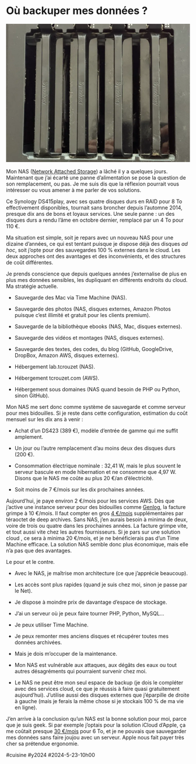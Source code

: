# Où backuper mes données ?

![Mon DS415](_i/2024-05-23-093440.webp)

Mon NAS ([Network Attached Storage](https://fr.wikipedia.org/wiki/Serveur_de_stockage_en_r%C3%A9seau)) a lâché il y a quelques jours. Maintenant que j’ai écarté une panne d’alimentation se pose la question de son remplacement, ou pas. Je me suis dis que la réflexion pourrait vous intéresser ou vous amener à me parler de vos solutions.

Ce Synology DS415play, avec ses quatre disques durs en RAID pour 8 To effectivement disponibles, tournait sans broncher depuis l’automne 2014, presque dix ans de bons et loyaux services. Une seule panne : un des disques durs a rendu l’âme en octobre dernier, remplacé par un 4 To pour 110 €.

Ma situation est simple, soit je repars avec un nouveau NAS pour une dizaine d’années, ce qui est tentant puisque je dispose déjà des disques *ad hoc*, soit j’opte pour des sauvegardes 100 % externes dans le cloud. Les deux approches ont des avantages et des inconvénients, et des structures de coût différentes.

Je prends conscience que depuis quelques années j’externalise de plus en plus mes données sensibles, les dupliquant en différents endroits du cloud. Ma stratégie actuelle.

* Sauvegarde des Mac via Time Machine (NAS).

* Sauvegarde des photos (NAS, disques externes, Amazon Photos puisque c’est illimité et gratuit pour les clients premium).

* Sauvegarde de la bibliothèque ebooks (NAS, Mac, disques externes).

* Sauvegarde des vidéos et montages (NAS, disques externes).

* Sauvegarde des textes, des codes, du blog (GitHub, GoogleDrive, DropBox, Amazon AWS, disques externes).

* Hébergement lab.tcrouzet (NAS).

* Hébergement tcrouzet.com (AWS).

* Hébergement sous domaines (NAS quand besoin de PHP ou Python, sinon GitHub).

Mon NAS me sert donc comme système de sauvegarde et comme serveur pour mes bidouilles. Si je reste dans cette configuration, estimation du coût mensuel sur les dix ans à venir :

* Achat d’un DS423 (389 €), modèle d’entrée de gamme qui me suffit amplement.

* Un jour ou l’autre remplacement d’au moins deux des disques durs (200 €).

* Consommation électrique nominale : 32,41 W, mais le plus souvent le serveur bascule en mode hibernation et ne consomme que 4,97 W. Disons que le NAS me coûte au plus 20 €/an d’électricité.

* Soit moins de 7 €/mois sur les dix prochaines années.

Aujourd’hui, je paye environ 2 €/mois pour les services AWS. Dès que j’active une instance serveur pour des bidouilles comme [Genlog](https://genlog.tcrouzet.com/), la facture grimpe à 10 €/mois. Il faut compter en gros [4 €/mois](https://aws.amazon.com/fr/s3/pricing/) supplémentaires par téraoctet de deep archives. Sans NAS, j’en aurais besoin à minima de deux, voire de trois ou quatre dans les prochaines années. La facture grimpe vite, et tout aussi vite chez les autres fournisseurs. Si je pars sur une solution cloud , ce sera à minima 20 €/mois, et je ne bénéficierais pas d’un Time Machine efficace. La solution NAS semble donc plus économique, mais elle n’a pas que des avantages.

Le pour et le contre.

* Avec le NAS, je maîtrise mon architecture (ce que j’apprécie beaucoup).

* Les accès sont plus rapides (quand je suis chez moi, sinon je passe par le Net).

* Je dispose à moindre prix de davantage d’espace de stockage.

* J’ai un serveur où je peux faire tourner PHP, Python, MySQL…

* Je peux utiliser Time Machine.

* Je peux remonter mes anciens disques et récupérer toutes mes données archivées.

* Mais je dois m’occuper de la maintenance.

* Mon NAS est vulnérable aux attaques, aux dégâts des eaux ou tout autres désagréments qui pourraient survenir chez moi.

* Le NAS ne peut être mon seul espace de backup (je dois le compléter avec des services cloud, ce que je réussis à faire quasi gratuitement aujourd’hui). J’utilise aussi des disques externes que j’éparpille de droite à gauche (mais je ferais la même chose si je stockais 100 % de ma vie en ligne).

J’en arrive à la conclusion qu’un NAS est la bonne solution pour moi, parce que je suis geek. Si par exemple j’optais pour la solution iCloud d’Apple, ça me coûtait presque [30 €/mois](https://www.apple.com/fr/icloud/) pour 6 To, et je ne pouvais que sauvegarder mes données sans faire joujou avec un serveur. Apple nous fait payer très cher sa prétendue ergonomie. 

#cuisine #y2024 #2024-5-23-10h00
